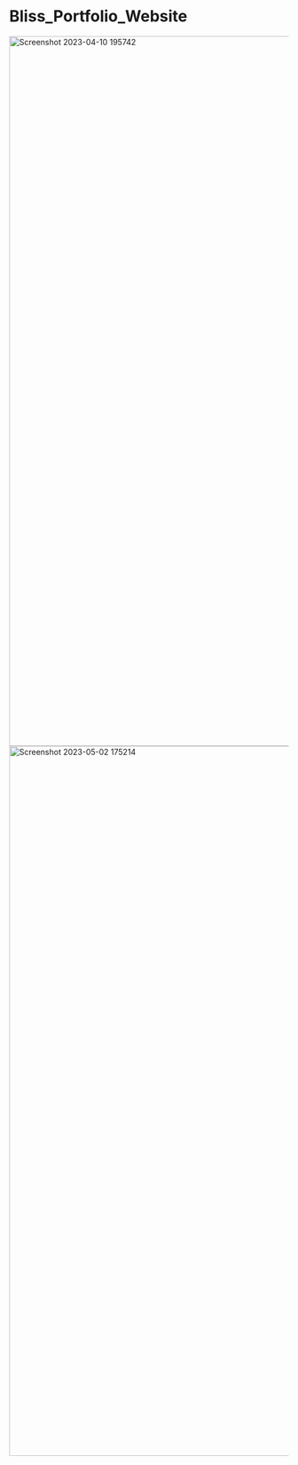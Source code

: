 # Bliss_Portfolio_Website
<img width="1280" alt="Screenshot 2023-04-10 195742" src="https://github.com/shubh-141/Bliss_Portfolio_Website/assets/80125084/0fe0dd2a-a38b-4357-a399-b1511470d972">
<img width="1280" alt="Screenshot 2023-05-02 175214" src="https://github.com/shubh-141/Bliss_Portfolio_Website/assets/80125084/563129c3-bc63-4965-8fba-e72962bfc7e7">
